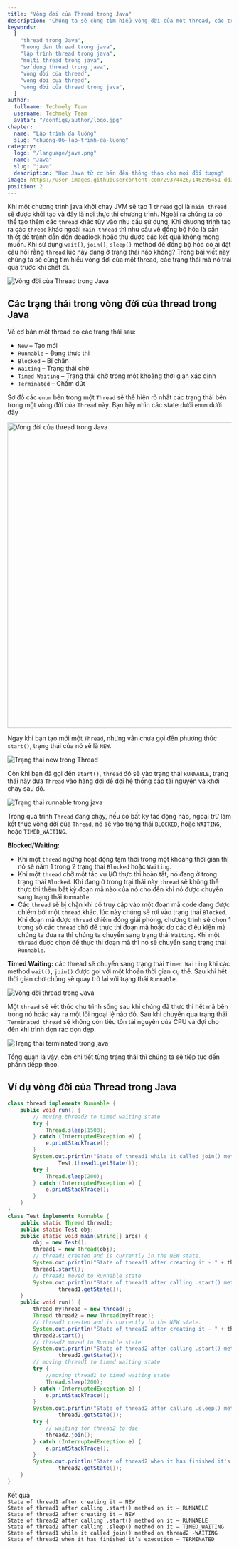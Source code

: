 ```yaml
---
title: "Vòng đời của Thread trong Java"
description: "Chúng ta sẽ cùng tìm hiểu vòng đời của một thread, các trạng thái mà nó trải qua trước khi chết đi"
keywords:
  [
    "thread trong Java",
    "huong dan thread trong java",
    "lập trình thread trong java",
    "multi thread trong java",
    "sử dụng thread trong java",
    "vòng đời của thread",
    "vong doi cua thread",
    "vòng đời của thread trong java",
  ]
author:
  fullname: Techmely Team
  username: Techmely Team
  avatar: "/configs/author/logo.jpg"
chapter:
  name: "Lập trình đa luồng"
  slug: "chuong-06-lap-trinh-da-luong"
category:
  logo: "/language/java.png"
  name: "Java"
  slug: "java"
  description: "Học Java từ cơ bản đến thông thạo cho mọi đối tượng"
image: https://user-images.githubusercontent.com/29374426/146295451-dd3f5502-81f5-4983-bb8b-769b739db327.png
position: 2
---
```


Khi một chương trình java khởi chạy JVM sẽ tạo 1 `thread` gọi là `main thread` sẽ được khởi tạo và đây là nơi thực thi chương trình. Ngoài ra chúng ta có thể tạo thêm các `thread` khác tùy vào nhu cầu sử dụng. Khi chương trình tạo ra các `thread` khác ngoài `main thread` thì nhu cầu về đồng bộ hóa là cần thiết để tránh dẫn đến deadlock hoặc thu được các kết quả không mong muốn. Khi sử dụng `wait()`, `join()`, `sleep()` method để đồng bộ hóa có ai đặt câu hỏi rằng `thread` lúc này đang ở trạng thái nào không? Trong bài viết này chúng ta sẽ cùng tìm hiểu vòng đời của một thread, các trạng thái mà nó trải qua trước khi chết đi.

![Vòng đời của Thread trong Java](https://user-images.githubusercontent.com/29374426/146295451-dd3f5502-81f5-4983-bb8b-769b739db327.png)

## Các trạng thái trong vòng đời của thread trong Java

Về cơ bản một thread có các trạng thái sau:

- `New` – Tạo mới
- `Runnable` – Đang thực thi
- `Blocked` – Bị chặn
- `Waiting` – Trạng thái chờ
- `Timed Waiting` – Trạng thái chờ trong một khoảng thời gian xác định
- `Terminated` – Chấm dứt

Sơ đồ các `enum` bên trong một `Thread` sẽ thể hiện rõ nhất các trạng thái bên trong một vòng đời của `Thread` này. Bạn hãy nhìn các state dưới `enum` dưới đây

<img width="686" alt="Vòng đời của thread trong Java" src="https://user-images.githubusercontent.com/29374426/146179060-b8b78f3d-f2fd-4aca-91bc-5e212b4a6a87.png">

Ngay khi bạn tạo mới một `Thread`, nhưng vẫn chưa gọi đến phương thức `start()`, trạng thái của nó sẽ là `NEW`.

![Trạng thái new trong Thread](https://user-images.githubusercontent.com/29374426/146178768-3bd727f2-1b89-4b86-9075-eecd71b5bc25.png)

Còn khi bạn đã gọi đến `start()`, `thread` đó sẽ vào trạng thái `RUNNABLE`, trạng thái này đưa `Thread` vào hàng đợi để đợi hệ thống cấp tài nguyên và khởi chạy sau đó.

![Trạng thái runnable trong java](https://user-images.githubusercontent.com/29374426/146178835-533a1939-0f55-4f6b-a05b-c1317e14106c.png)

Trong quá trình `Thread` đang chạy, nếu có bất kỳ tác động nào, ngoại trừ làm kết thúc vòng đời của `Thread`, nó sẽ vào trạng thái `BLOCKED`, hoặc `WAITING`, hoặc `TIMED_WAITING`.

**Blocked/Waiting:**

- Khi một `thread` ngừng hoạt động tạm thời trong một khoảng thời gian thì nó sẽ nằm 1 trong 2 trạng thái `Blocked` hoặc `Waiting`.
- Khi một `thread` chờ một tác vụ I/O thực thi hoàn tất, nó đang ở trong trạng thái `Blocked`. Khi đang ở trong trại thái này `thread` sẽ không thể thực thi thêm bất kỳ đoạn mã nào của nó cho đến khi nó được chuyển sang trạng thái `Runnable`.
- Các `thread` sẽ bị chặn khi cố truy cập vào một đoạn mã code đang được chiếm bởi một `thread` khác, lúc này chúng sẽ rơi vào trạng thái `Blocked`. Khi đoạn mã được `thread` chiếm đóng giải phóng, chương trình sẽ chọn 1 trong số các `thread` chờ để thực thi đoạn mã hoặc do các điều kiện mà chúng ta đưa ra thì chúng ta chuyển sang trạng thái `Waiting`. Khi một `thread` được chọn để thực thi đoạn mã thì nó sẽ chuyển sang trạng thái `Runnable`.

**Timed Waiting:** các thread sẽ chuyển sang trạng thái `Timed Waiting` khi các method `wait()`, `join()` được gọi với một khoản thời gian cụ thể. Sau khi hết thời gian chờ chúng sẽ quay trở lại với trạng thái `Runnable`.

![Vòng đời thread trong Java](https://user-images.githubusercontent.com/29374426/146178947-9994c1aa-4a40-4e87-9fa0-458f2e7809da.png)

Một `thread` sẽ kết thúc chu trình sống sau khi chúng đã thực thi hết mã bên trong nó hoặc xảy ra một lỗi ngoại lệ nào đó. Sau khi chuyển qua trạng thái `Terminated thread` sẽ không còn tiêu tốn tài nguyên của CPU và đợi cho đến khi trình dọn rác dọn dẹp.

![Trạng thái terminated trong java](https://user-images.githubusercontent.com/29374426/146179003-9e3a33f5-22f0-4dcd-9282-f100e70443f1.png)

Tổng quan là vậy, còn chi tiết từng trạng thái thì chúng ta sẽ tiếp tục đến phầnn tiếpp theo.

## Ví dụ vòng đời của Thread trong Java

<div class="example"></div>

```java
class thread implements Runnable {
    public void run() {
        // moving thread2 to timed waiting state
        try {
            Thread.sleep(1500);
        } catch (InterruptedException e) {
            e.printStackTrace();
        }
        System.out.println("State of thread1 while it called join() method on thread2 -" +
                Test.thread1.getState());
        try {
            Thread.sleep(200);
        } catch (InterruptedException e) {
            e.printStackTrace();
        }
    }
}
class Test implements Runnable {
    public static Thread thread1;
    public static Test obj;
    public static void main(String[] args) {
        obj = new Test();
        thread1 = new Thread(obj);
        // thread1 created and is currently in the NEW state.
        System.out.println("State of thread1 after creating it - " + thread1.getState());
        thread1.start();
        // thread1 moved to Runnable state
        System.out.println("State of thread1 after calling .start() method on it - " +
                thread1.getState());
    }
    public void run() {
        thread myThread = new thread();
        Thread thread2 = new Thread(myThread);
        // thread1 created and is currently in the NEW state.
        System.out.println("State of thread2 after creating it - " + thread2.getState());
        thread2.start();
        // thread2 moved to Runnable state
        System.out.println("State of thread2 after calling .start() method on it - " +
                thread2.getState());
        // moving thread1 to timed waiting state
        try {
            //moving thread1 to timed waiting state
            Thread.sleep(200);
        } catch (InterruptedException e) {
            e.printStackTrace();
        }
        System.out.println("State of thread2 after calling .sleep() method on it - " +
                thread2.getState());
        try {
            // waiting for thread2 to die
            thread2.join();
        } catch (InterruptedException e) {
            e.printStackTrace();
        }
        System.out.println("State of thread2 when it has finished it's execution - " +
                thread2.getState());
    }
}
```

<div class="window">
  <div class="window-header">
    <div class="action-buttons"></div>
    <span class="title-popup">Kết quả</span>
  </div>
  <div class="window-body">
    <code>State of thread1 after creating it – NEW</code><br/>
    <code>State of thread1 after calling .start() method on it – RUNNABLE</code><br/>
    <code>State of thread2 after creating it – NEW</code><br/>
    <code>State of thread2 after calling .start() method on it – RUNNABLE</code><br/>
    <code>State of thread2 after calling .sleep() method on it – TIMED_WAITING</code><br/>
    <code>State of thread1 while it called join() method on thread2 -WAITING</code><br/>
    <code>State of thread2 when it has finished it’s execution – TERMINATED</code><br/>
  </div>
</div>
